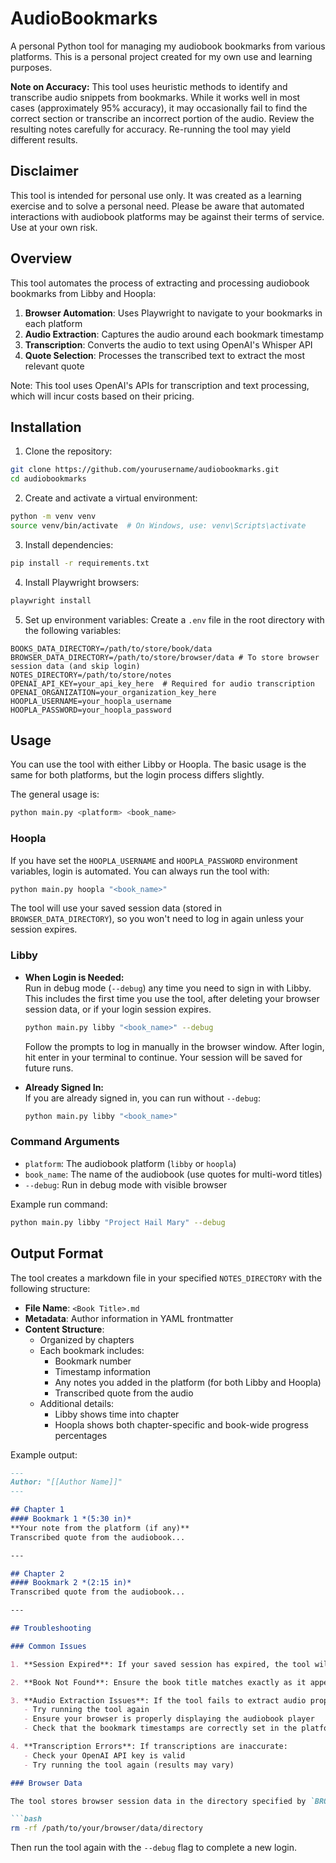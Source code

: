 # AudioBookmarks

A personal Python tool for managing my audiobook bookmarks from various platforms. This is a personal project created for my own use and learning purposes.

**Note on Accuracy:** This tool uses heuristic methods to identify and transcribe audio snippets from bookmarks. While it works well in most cases (approximately 95% accuracy), it may occasionally fail to find the correct section or transcribe an incorrect portion of the audio. Review the resulting notes carefully for accuracy.
Re-running the tool may yield different results.

## Disclaimer

This tool is intended for personal use only. It was created as a learning exercise and to solve a personal need. Please be aware that automated interactions with audiobook platforms may be against their terms of service. Use at your own risk.

## Overview

This tool automates the process of extracting and processing audiobook bookmarks from Libby and Hoopla:

1. **Browser Automation**: Uses Playwright to navigate to your bookmarks in each platform
2. **Audio Extraction**: Captures the audio around each bookmark timestamp
3. **Transcription**: Converts the audio to text using OpenAI's Whisper API
4. **Quote Selection**: Processes the transcribed text to extract the most relevant quote

Note: This tool uses OpenAI's APIs for transcription and text processing, which will incur costs based on their pricing.

## Installation

1. Clone the repository:
```bash
git clone https://github.com/yourusername/audiobookmarks.git
cd audiobookmarks
```

2. Create and activate a virtual environment:
```bash
python -m venv venv
source venv/bin/activate  # On Windows, use: venv\Scripts\activate
```

3. Install dependencies:
```bash
pip install -r requirements.txt
```

4. Install Playwright browsers:
```bash
playwright install
```

5. Set up environment variables:
Create a `.env` file in the root directory with the following variables:
```
BOOKS_DATA_DIRECTORY=/path/to/store/book/data
BROWSER_DATA_DIRECTORY=/path/to/store/browser/data # To store browser session data (and skip login)
NOTES_DIRECTORY=/path/to/store/notes
OPENAI_API_KEY=your_api_key_here  # Required for audio transcription
OPENAI_ORGANIZATION=your_organization_key_here
HOOPLA_USERNAME=your_hoopla_username
HOOPLA_PASSWORD=your_hoopla_password
```

## Usage

You can use the tool with either Libby or Hoopla. The basic usage is the same for both platforms, but the login process differs slightly.

The general usage is:
```bash
python main.py <platform> <book_name>
```

### Hoopla

If you have set the `HOOPLA_USERNAME` and `HOOPLA_PASSWORD` environment variables, login is automated. You can always run the tool with:
```bash
python main.py hoopla "<book_name>"
```

The tool will use your saved session data (stored in `BROWSER_DATA_DIRECTORY`), so you won't need to log in again unless your session expires.

### Libby

- **When Login is Needed:**  
  Run in debug mode (`--debug`) any time you need to sign in with Libby. This includes the first time you use the tool, after deleting your browser session data, or if your login session expires.
  ```bash
  python main.py libby "<book_name>" --debug
  ```
  Follow the prompts to log in manually in the browser window. After login, hit enter in your terminal to continue. Your session will be saved for future runs.

- **Already Signed In:**  
  If you are already signed in, you can run without `--debug`:
  ```bash
  python main.py libby "<book_name>"
  ```

### Command Arguments

- `platform`: The audiobook platform (`libby` or `hoopla`)
- `book_name`: The name of the audiobook (use quotes for multi-word titles)
- `--debug`: Run in debug mode with visible browser

Example run command:
```bash
python main.py libby "Project Hail Mary" --debug
```

## Output Format

The tool creates a markdown file in your specified `NOTES_DIRECTORY` with the following structure:

- **File Name**: `<Book Title>.md`
- **Metadata**: Author information in YAML frontmatter
- **Content Structure**:
  - Organized by chapters
  - Each bookmark includes:
    - Bookmark number
    - Timestamp information
    - Any notes you added in the platform (for both Libby and Hoopla)
    - Transcribed quote from the audio
  - Additional details:
    - Libby shows time into chapter
    - Hoopla shows both chapter-specific and book-wide progress percentages

Example output:
```markdown
---
Author: "[[Author Name]]"
---

## Chapter 1
#### Bookmark 1 *(5:30 in)*
**Your note from the platform (if any)**
Transcribed quote from the audiobook...

---

## Chapter 2
#### Bookmark 2 *(2:15 in)*
Transcribed quote from the audiobook...

---

## Troubleshooting

### Common Issues

1. **Session Expired**: If your saved session has expired, the tool will prompt you to log in again.

2. **Book Not Found**: Ensure the book title matches exactly as it appears in your Libby or Hoopla library.

3. **Audio Extraction Issues**: If the tool fails to extract audio properly:
   - Try running the tool again
   - Ensure your browser is properly displaying the audiobook player
   - Check that the bookmark timestamps are correctly set in the platform

4. **Transcription Errors**: If transcriptions are inaccurate:
   - Check your OpenAI API key is valid
   - Try running the tool again (results may vary)

### Browser Data

The tool stores browser session data in the directory specified by `BROWSER_DATA_DIRECTORY`. If you're experiencing persistent login issues, you can delete this directory to start fresh:

```bash
rm -rf /path/to/your/browser/data/directory
```

Then run the tool again with the `--debug` flag to complete a new login.
